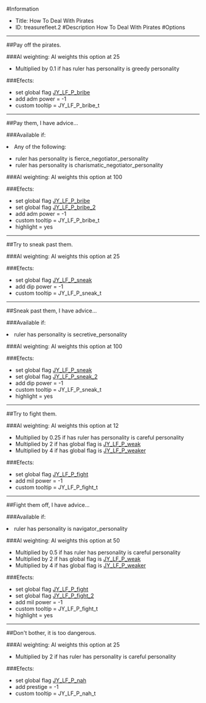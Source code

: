 #Information
 - Title: How To Deal With Pirates
 - ID: treasurefleet.2
#Description
How To Deal With Pirates
#Options

___
##Pay off the pirates.

###AI weighting:
AI weights this option at 25
 - Multiplied by 0.1 if has ruler has personality is greedy personality


###Efects:<ul><li>set global flag [JY_LF_P_bribe](../flags/jy_lf_p_bribe.md)</li><li>add adm power = -1</li><li>custom tooltip = JY_LF_P_bribe_t</li></ul>

___
##Pay them, I have advice...

###Available if:
<li>Any of the following:</li><ul><li>ruler has personality is fierce_negotiator_personality</li><li>ruler has personality  is charismatic_negotiator_personality</li></ul>

###AI weighting:
AI weights this option at 100


###Efects:<ul><li>set global flag [JY_LF_P_bribe](../flags/jy_lf_p_bribe.md)</li><li>set global flag [JY_LF_P_bribe_2](../flags/jy_lf_p_bribe_2.md)</li><li>add adm power = -1</li><li>custom tooltip = JY_LF_P_bribe_t</li><li>highlight = yes</li></ul>

___
##Try to sneak past them.

###AI weighting:
AI weights this option at 25


###Efects:<ul><li>set global flag [JY_LF_P_sneak](../flags/jy_lf_p_sneak.md)</li><li>add dip power = -1</li><li>custom tooltip = JY_LF_P_sneak_t</li></ul>

___
##Sneak past them, I have advice...

###Available if:
<li>ruler has personality is secretive_personality</li>

###AI weighting:
AI weights this option at 100


###Efects:<ul><li>set global flag [JY_LF_P_sneak](../flags/jy_lf_p_sneak.md)</li><li>set global flag [JY_LF_P_sneak_2](../flags/jy_lf_p_sneak_2.md)</li><li>add dip power = -1</li><li>custom tooltip = JY_LF_P_sneak_t</li><li>highlight = yes</li></ul>

___
##Try to fight them.

###AI weighting:
AI weights this option at 12
 - Multiplied by 0.25 if has ruler has personality is careful personality
 - Multiplied by 2 if has global flag is [JY_LF_P_weak](../flags/jy_lf_p_weak.md)
 - Multiplied by 4 if has global flag is [JY_LF_P_weaker](../flags/jy_lf_p_weaker.md)


###Efects:<ul><li>set global flag [JY_LF_P_fight](../flags/jy_lf_p_fight.md)</li><li>add mil power = -1</li><li>custom tooltip = JY_LF_P_fight_t</li></ul>

___
##Fight them off, I have advice...

###Available if:
<li>ruler has personality is navigator_personality</li>

###AI weighting:
AI weights this option at 50
 - Multiplied by 0.5 if has ruler has personality is careful personality
 - Multiplied by 2 if has global flag is [JY_LF_P_weak](../flags/jy_lf_p_weak.md)
 - Multiplied by 4 if has global flag is [JY_LF_P_weaker](../flags/jy_lf_p_weaker.md)


###Efects:<ul><li>set global flag [JY_LF_P_fight](../flags/jy_lf_p_fight.md)</li><li>set global flag [JY_LF_P_fight_2](../flags/jy_lf_p_fight_2.md)</li><li>add mil power = -1</li><li>custom tooltip = JY_LF_P_fight_t</li><li>highlight = yes</li></ul>

___
##Don't bother, it is too dangerous.

###AI weighting:
AI weights this option at 25
 - Multiplied by 2 if has ruler has personality is careful personality


###Efects:<ul><li>set global flag [JY_LF_P_nah](../flags/jy_lf_p_nah.md)</li><li>add prestige = -1</li><li>custom tooltip = JY_LF_P_nah_t</li></ul>

